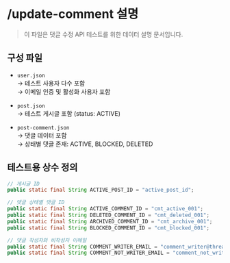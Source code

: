 # /update-comment 설명

> 이 파일은 댓글 수정 API 테스트를 위한 데이터 설명 문서입니다.

## 구성 파일

- `user.json`  
  → 테스트 사용자 다수 포함  
  → 이메일 인증 및 활성화 사용자 포함

- `post.json`  
  → 테스트 게시글 포함 (status: ACTIVE)

- `post-comment.json`  
  → 댓글 데이터 포함  
  → 상태별 댓글 존재: ACTIVE,  BLOCKED, DELETED

## 테스트용 상수 정의

```java
// 게시글 ID
public static final String ACTIVE_POST_ID = "active_post_id";

// 댓글 상태별 댓글 ID
public static final String ACTIVE_COMMENT_ID = "cmt_active_001";
public static final String DELETED_COMMENT_ID = "cmt_deleted_001";
public static final String ARCHIVED_COMMENT_ID = "cmt_archive_001";
public static final String BLOCKED_COMMENT_ID = "cmt_blocked_001";

// 댓글 작성자와 비작성자 이메일
public static final String COMMENT_WRITER_EMAIL = "comment_writer@threadly.com";
public static final String COMMENT_NOT_WRITER_EMAIL = "comment_not_writer@threadly.com";
```